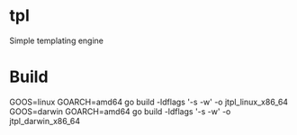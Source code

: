 # tpl
Simple templating engine

# Build

  GOOS=linux GOARCH=amd64 go build -ldflags '-s -w' -o jtpl_linux_x86_64
  GOOS=darwin GOARCH=amd64 go build -ldflags '-s -w' -o jtpl_darwin_x86_64
